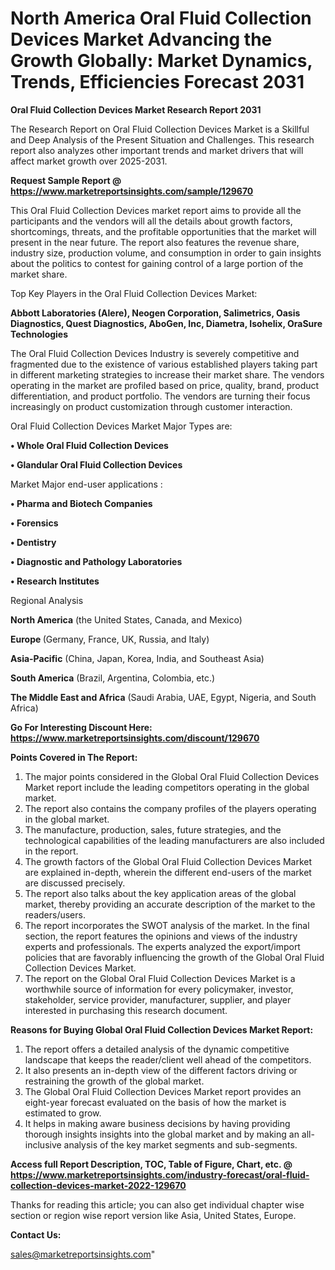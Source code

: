 # North America Oral Fluid Collection Devices Market Advancing the Growth Globally: Market Dynamics, Trends, Efficiencies Forecast 2031

<strong>Oral Fluid Collection Devices Market Research Report 2031</strong>

The Research Report on Oral Fluid Collection Devices Market is a Skillful and Deep Analysis of the Present Situation and Challenges. This research report also analyzes other important trends and market drivers that will affect market growth over 2025-2031.

<strong>Request Sample Report @ <a href=https://www.marketreportsinsights.com/sample/129670>https://www.marketreportsinsights.com/sample/129670</a></strong>

This Oral Fluid Collection Devices market report aims to provide all the participants and the vendors will all the details about growth factors, shortcomings, threats, and the profitable opportunities that the market will present in the near future. The report also features the revenue share, industry size, production volume, and consumption in order to gain insights about the politics to contest for gaining control of a large portion of the market share.

Top Key Players in the Oral Fluid Collection Devices Market:

<strong>Abbott Laboratories (Alere), Neogen Corporation, Salimetrics, Oasis Diagnostics, Quest Diagnostics, AboGen, Inc, Diametra, Isohelix, OraSure Technologies</strong>

The Oral Fluid Collection Devices Industry is severely competitive and fragmented due to the existence of various established players taking part in different marketing strategies to increase their market share. The vendors operating in the market are profiled based on price, quality, brand, product differentiation, and product portfolio. The vendors are turning their focus increasingly on product customization through customer interaction.

Oral Fluid Collection Devices Market Major Types are:

<strong>• Whole Oral Fluid Collection Devices

• Glandular Oral Fluid Collection Devices</strong>

Market Major end-user applications :

<strong>• Pharma and Biotech Companies

• Forensics

• Dentistry

• Diagnostic and Pathology Laboratories

• Research Institutes</strong>

Regional Analysis

</u><strong><b>North America</b></strong> (the United States, Canada, and Mexico)

<strong><b>Europe </b></strong>(Germany, France, UK, Russia, and Italy)

<strong><b>Asia-Pacific</b></strong> (China, Japan, Korea, India, and Southeast Asia)

<strong><b>South America</b></strong> (Brazil, Argentina, Colombia, etc.)

<strong><b>The Middle East and Africa</b></strong> (Saudi Arabia, UAE, Egypt, Nigeria, and South Africa)

<strong>Go For Interesting Discount Here: <a href=https://www.marketreportsinsights.com/discount/129670>https://www.marketreportsinsights.com/discount/129670</a></strong>

<strong>Points Covered in The Report:</strong>
<ol>
  <li>The major points considered in the Global Oral Fluid Collection Devices Market report include the leading competitors operating in the global market.</li>
  <li>The report also contains the company profiles of the players operating in the global market.</li>
  <li>The manufacture, production, sales, future strategies, and the technological capabilities of the leading manufacturers are also included in the report.</li>
  <li>The growth factors of the Global Oral Fluid Collection Devices Market are explained in-depth, wherein the different end-users of the market are discussed precisely.</li>
  <li>The report also talks about the key application areas of the global market, thereby providing an accurate description of the market to the readers/users.</li>
  <li>The report incorporates the SWOT analysis of the market. In the final section, the report features the opinions and views of the industry experts and professionals. The experts analyzed the export/import policies that are favorably influencing the growth of the Global Oral Fluid Collection Devices Market.</li>
  <li>The report on the Global Oral Fluid Collection Devices Market is a worthwhile source of information for every policymaker, investor, stakeholder, service provider, manufacturer, supplier, and player interested in purchasing this research document.</li>
</ol>
<strong>Reasons for Buying Global Oral Fluid Collection Devices Market Report:</strong>

<ol>
  <li>The report offers a detailed analysis of the dynamic competitive landscape that keeps the reader/client well ahead of the competitors.</li>
  <li>It also presents an in-depth view of the different factors driving or restraining the growth of the global market.</li>
  <li>The Global Oral Fluid Collection Devices Market report provides an eight-year forecast evaluated on the basis of how the market is estimated to grow.</li>
  <li>It helps in making aware business decisions by having providing thorough insights insights into the global market and by making an all-inclusive analysis of the key market segments and sub-segments.</li>
</ol>
<strong>Access full Report Description, TOC, Table of Figure, Chart, etc. @ <a href=https://www.marketreportsinsights.com/industry-forecast/oral-fluid-collection-devices-market-2022-129670>https://www.marketreportsinsights.com/industry-forecast/oral-fluid-collection-devices-market-2022-129670</a></strong>


Thanks for reading this article; you can also get individual chapter wise section or region wise report version like Asia, United States, Europe.

<strong>Contact Us:</strong>

sales@marketreportsinsights.com"
